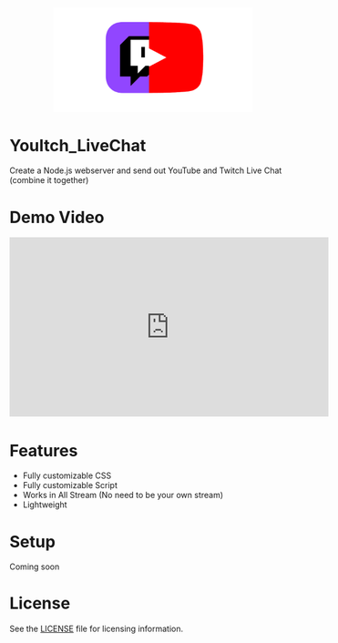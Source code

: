 <p align="center">
  <img src="./icon/YouItch.png" width="350" title="YouItch">
</p>

# YouItch_LiveChat
Create a Node.js webserver and send out YouTube and Twitch Live Chat (combine it together)

# Demo Video
<iframe width="560" height="315" src="https://www.youtube.com/embed/WbOLsRc5sPU" title="YouTube video player" frameborder="0" allow="accelerometer; autoplay; clipboard-write; encrypted-media; gyroscope; picture-in-picture" allowfullscreen></iframe>

# Features
* Fully customizable CSS
* Fully customizable Script
* Works in All Stream (No need to be your own stream)
* Lightweight

# Setup
Coming soon

# License
See the [LICENSE](./LICENSE) file for licensing information.

